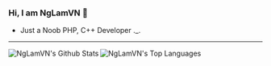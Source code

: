 ### Hi, I am NgLamVN 👋
* Just a Noob PHP, C++ Developer ._.
---
<img align="left" alt="NgLamVN's Github Stats" src="https://github-readme-stats.vercel.app/api?username=NgLamVN&show_icons=true&hide_border=true&theme=great-gatsby&count_private=true" />
<img align="left" alt="NgLamVN's Top Languages" src="https://github-readme-stats.vercel.app/api/top-langs/?username=NgLamVN&show_icons=true&hide_border=true&theme=great-gatsby&count_private=true" />
<!--
**LamPocketVN/LamPocketVN** is a ✨ _special_ ✨ repository because its `README.md` (this file) appears on your GitHub profile.

